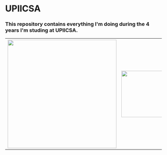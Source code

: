 # UPIICSA
<h3>This repository contains everything I'm doing during the 4 years I'm studing at UPIICSA.</h3>
<table>
  <tr>
    <th><img src="https://j.gifs.com/gJ5VM9.gif" width="350"/></th>
    <th><img src="https://www.upiicsa.ipn.mx/assets/files/upiicsa/uploads/Escudo_UPIICSA.png" width="150"/></th>
  </tr>
  </table>

